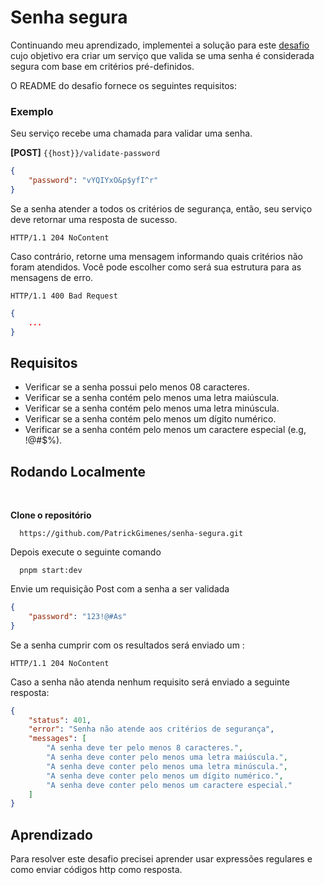 # Senha segura
Continuando meu aprendizado, implementei a solução para este <a href="https://github.com/backend-br/desafios/blob/master/secure-password/PROBLEM.md">desafio</a> cujo objetivo era criar um serviço que valida se uma senha é considerada segura com base em critérios pré-definidos.

O README do desafio fornece os seguintes requisitos:

### Exemplo

Seu serviço recebe uma chamada para validar uma senha.

**[POST]** `{{host}}/validate-password`

```json
{
    "password": "vYQIYxO&p$yfI^r"
}
```

Se a senha atender a todos os critérios de segurança, então, seu serviço deve retornar uma resposta de sucesso.

```
HTTP/1.1 204 NoContent
```

Caso contrário, retorne uma mensagem informando quais critérios não foram atendidos. Você pode escolher como será sua
estrutura para as mensagens de erro.

```
HTTP/1.1 400 Bad Request
```

```json
{
    ...
}
```

## Requisitos

- Verificar se a senha possui pelo menos 08 caracteres.
- Verificar se a senha contém pelo menos uma letra maiúscula.
- Verificar se a senha contém pelo menos uma letra minúscula.
- Verificar se a senha contém pelo menos um dígito numérico.
- Verificar se a senha contém pelo menos um caractere especial (e.g, !@#$%).

## Rodando Localmente 

</br>

**Clone o repositório**

```
  https://github.com/PatrickGimenes/senha-segura.git
```

Depois execute o seguinte comando

```
  pnpm start:dev
```

Envie um requisição Post com a senha a ser validada

```json
{
    "password": "123!@#As"
}
```

Se a senha cumprir com os resultados será enviado um :

```
HTTP/1.1 204 NoContent
```

Caso a senha não atenda nenhum requisito será enviado a seguinte resposta:

```json
{
	"status": 401,
	"error": "Senha não atende aos critérios de segurança",
	"messages": [
		"A senha deve ter pelo menos 8 caracteres.",
		"A senha deve conter pelo menos uma letra maiúscula.",
		"A senha deve conter pelo menos uma letra minúscula.",
		"A senha deve conter pelo menos um dígito numérico.",
		"A senha deve conter pelo menos um caractere especial."
	]
}
```

## Aprendizado

Para resolver este desafio precisei aprender usar expressões regulares e como enviar códigos http como resposta.

